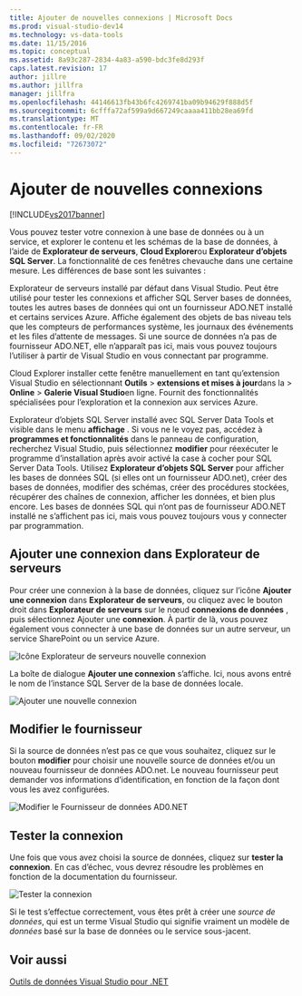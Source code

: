 ```yaml
---
title: Ajouter de nouvelles connexions | Microsoft Docs
ms.prod: visual-studio-dev14
ms.technology: vs-data-tools
ms.date: 11/15/2016
ms.topic: conceptual
ms.assetid: 8a93c287-2834-4a83-a590-bdc3fe8d293f
caps.latest.revision: 17
author: jillre
ms.author: jillfra
manager: jillfra
ms.openlocfilehash: 44146613fb43b6fc4269741ba09b94629f888d5f
ms.sourcegitcommit: 6cfffa72af599a9d667249caaaa411bb28ea69fd
ms.translationtype: MT
ms.contentlocale: fr-FR
ms.lasthandoff: 09/02/2020
ms.locfileid: "72673072"
---
```

# <a name="add-new-connections"></a>Ajouter de nouvelles connexions
[!INCLUDE[vs2017banner](../includes/vs2017banner.md)]

Vous pouvez tester votre connexion à une base de données ou à un service, et explorer le contenu et les schémas de la base de données, à l’aide de **Explorateur de serveurs**, **Cloud Explorer**ou **Explorateur d’objets SQL Server**. La fonctionnalité de ces fenêtres chevauche dans une certaine mesure. Les différences de base sont les suivantes :

 Explorateur de serveurs installé par défaut dans Visual Studio. Peut être utilisé pour tester les connexions et afficher SQL Server bases de données, toutes les autres bases de données qui ont un fournisseur ADO.NET installé et certains services Azure. Affiche également des objets de bas niveau tels que les compteurs de performances système, les journaux des événements et les files d’attente de messages. Si une source de données n’a pas de fournisseur ADO.NET, elle n’apparaît pas ici, mais vous pouvez toujours l’utiliser à partir de Visual Studio en vous connectant par programme.

 Cloud Explorer installer cette fenêtre manuellement en tant qu’extension Visual Studio en sélectionnant **Outils**  >  **extensions et mises à jour**dans la  >  **Online**  >  **Galerie Visual Studio**en ligne. Fournit des fonctionnalités spécialisées pour l’exploration et la connexion aux services Azure.

 Explorateur d’objets SQL Server installé avec SQL Server Data Tools et visible dans le menu **affichage** . Si vous ne le voyez pas, accédez à **programmes et fonctionnalités** dans le panneau de configuration, recherchez Visual Studio, puis sélectionnez **modifier** pour réexécuter le programme d’installation après avoir activé la case à cocher pour SQL Server Data Tools. Utilisez **Explorateur d’objets SQL Server** pour afficher les bases de données SQL (si elles ont un fournisseur ADO.net), créer des bases de données, modifier des schémas, créer des procédures stockées, récupérer des chaînes de connexion, afficher les données, et bien plus encore. Les bases de données SQL qui n’ont pas de fournisseur ADO.NET installé ne s’affichent pas ici, mais vous pouvez toujours vous y connecter par programmation.

## <a name="add-a-connection-in-server-explorer"></a>Ajouter une connexion dans Explorateur de serveurs
 Pour créer une connexion à la base de données, cliquez sur l’icône **Ajouter une connexion** dans **Explorateur de serveurs**, ou cliquez avec le bouton droit dans **Explorateur de serveurs** sur le nœud **connexions de données** , puis sélectionnez Ajouter une **connexion**. À partir de là, vous pouvez également vous connecter à une base de données sur un autre serveur, un service SharePoint ou un service Azure.

 ![Icône Explorateur de serveurs nouvelle connexion](../data-tools/media/raddata-server-explorer-new-connection-icon.png "raddata Explorateur de serveurs icône Nouvelle connexion")

 La boîte de dialogue **Ajouter une connexion** s’affiche. Ici, nous avons entré le nom de l’instance SQL Server de la base de données locale.

 ![Ajouter une nouvelle connexion](../data-tools/media/raddata-add-new-connection-dialog.png "raddata boîte de dialogue Ajouter une nouvelle connexion")

## <a name="change-the-provider"></a>Modifier le fournisseur
 Si la source de données n’est pas ce que vous souhaitez, cliquez sur le bouton **modifier** pour choisir une nouvelle source de données et/ou un nouveau fournisseur de données ADO.net. Le nouveau fournisseur peut demander vos informations d’identification, en fonction de la façon dont vous les avez configurées.

 ![Modifier le Fournisseur de données AD0.NET](../data-tools/media/raddata-change-ad0-net-data-provider.png "raddata modifier AD0.NET Fournisseur de données")

## <a name="test-the-connection"></a>Tester la connexion
 Une fois que vous avez choisi la source de données, cliquez sur **tester la connexion**. En cas d’échec, vous devrez résoudre les problèmes en fonction de la documentation du fournisseur.

 ![Tester la connexion](../data-tools/media/raddata-test-connection.png "raddata tester la connexion")

 Si le test s’effectue correctement, vous êtes prêt à créer une *source de données*, qui est un terme Visual Studio qui signifie vraiment un modèle de *données* basé sur la base de données ou le service sous-jacent.

## <a name="see-also"></a>Voir aussi
 [Outils de données Visual Studio pour .NET](../data-tools/visual-studio-data-tools-for-dotnet.md)
